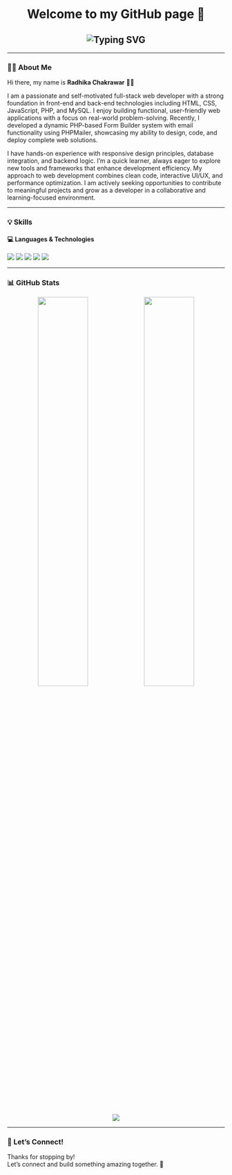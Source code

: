 <!-- Welcome -->
<h1 align="center">Welcome to my GitHub page 👋</h1>

<!-- Stylish Name Heading -->
<h2 align="center">
  <img src="https://readme-typing-svg.demolab.com?font=Comic+Neue&size=40&pause=1000&color=2E66F7&center=true&vCenter=true&width=435&lines=Radhika + Chakrawar" alt="Typing SVG" /> 
</h2>

---

### 🧑‍💼 About Me

Hi there, my name is **Radhika Chakrawar** 👩‍💻

I am a passionate and self-motivated full-stack web developer with a strong foundation in front-end and back-end technologies including HTML, CSS, JavaScript, PHP, and MySQL. I enjoy building functional, user-friendly web applications with a focus on real-world problem-solving. Recently, I developed a dynamic PHP-based Form Builder system with email functionality using PHPMailer, showcasing my ability to design, code, and deploy complete web solutions.

I have hands-on experience with responsive design principles, database integration, and backend logic. I’m a quick learner, always eager to explore new tools and frameworks that enhance development efficiency. My approach to web development combines clean code, interactive UI/UX, and performance optimization. I am actively seeking opportunities to contribute to meaningful projects and grow as a developer in a collaborative and learning-focused environment. 

---

### 💡 Skills

#### 💻 Languages & Technologies

<p align="left">
  <img src="https://img.shields.io/badge/HTML-E34F26?style=for-the-badge&logo=html5&logoColor=white" />
  <img src="https://img.shields.io/badge/CSS-1572B6?style=for-the-badge&logo=css3&logoColor=white" />
  <img src="https://img.shields.io/badge/JavaScript-F7DF1E?style=for-the-badge&logo=javascript&logoColor=black" />
  <img src="https://img.shields.io/badge/PHP-777BB4?style=for-the-badge&logo=php&logoColor=white" />
  <img src="https://img.shields.io/badge/MySQL-005C84?style=for-the-badge&logo=mysql&logoColor=white" />
</p>

---

### 📊 GitHub Stats

<!-- GitHub Stats + Top Langs -->
<p align="center">
  <img src="https://github-readme-stats.vercel.app/api?username=radhikachakrawar&show_icons=true&theme=default" width="48%" />
  <img src="https://github-readme-stats.vercel.app/api/top-langs/?username=radhikachakrawar&layout=compact&theme=default" width="48%" />
</p>

<!-- GitHub Streak -->
<p align="center">
  <img src="https://github-readme-streak-stats.herokuapp.com/?user=radhikachakrawar&theme=default" /> 
</p>

---

### 🚀 Let’s Connect!

Thanks for stopping by!  
Let’s connect and build something amazing together. 🚀

